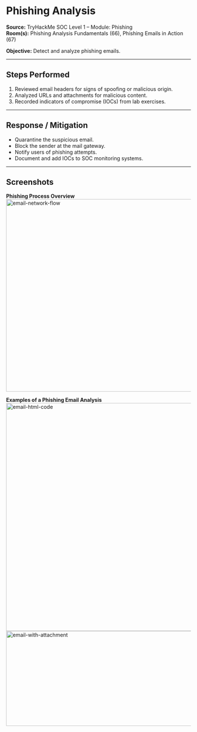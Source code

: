 # Phishing Analysis

**Source:** TryHackMe SOC Level 1 – Module: Phishing  
**Room(s):** Phishing Analysis Fundamentals (66), Phishing Emails in Action (67)

**Objective:** Detect and analyze phishing emails.

---

## Steps Performed
1. Reviewed email headers for signs of spoofing or malicious origin.  
2. Analyzed URLs and attachments for malicious content.  
3. Recorded indicators of compromise (IOCs) from lab exercises.

---

## Response / Mitigation
- Quarantine the suspicious email.  
- Block the sender at the mail gateway.  
- Notify users of phishing attempts.  
- Document and add IOCs to SOC monitoring systems.

---

## Screenshots

**Phishing Process Overview**  
<img width="775" height="525" alt="email-network-flow" src="https://github.com/user-attachments/assets/899d6178-c8f9-4924-943a-0471582866f4" />

**Examples of a Phishing Email Analysis**  
<img width="948" height="622" alt="email-html-code" src="https://github.com/user-attachments/assets/da10cd97-f3dd-4b68-a659-cefee7969d0a" />  
<img width="581" height="259" alt="email-with-attachment" src="https://github.com/user-attachments/assets/fbe3fb8b-abd5-4c12-afb4-4c12883cf9b5" />
